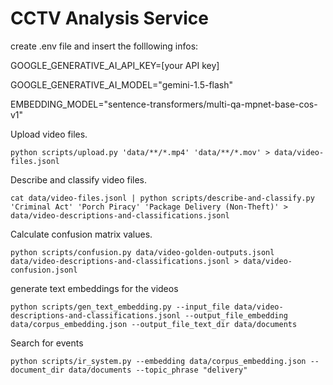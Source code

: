 # CCTV Analysis Service
create .env file and insert the folllowing infos:

GOOGLE_GENERATIVE_AI_API_KEY=[your API key]

GOOGLE_GENERATIVE_AI_MODEL="gemini-1.5-flash"

EMBEDDING_MODEL="sentence-transformers/multi-qa-mpnet-base-cos-v1"

Upload video files.

```console
python scripts/upload.py 'data/**/*.mp4' 'data/**/*.mov' > data/video-files.jsonl
```

Describe and classify video files.

```console
cat data/video-files.jsonl | python scripts/describe-and-classify.py 'Criminal Act' 'Porch Piracy' 'Package Delivery (Non-Theft)' > data/video-descriptions-and-classifications.jsonl
```

Calculate confusion matrix values.

```console
python scripts/confusion.py data/video-golden-outputs.jsonl data/video-descriptions-and-classifications.jsonl > data/video-confusion.jsonl
```

generate text embeddings for the videos
```console
python scripts/gen_text_embedding.py --input_file data/video-descriptions-and-classifications.jsonl --output_file_embedding data/corpus_embedding.json --output_file_text_dir data/documents
```

Search for events
```console
python scripts/ir_system.py --embedding data/corpus_embedding.json --document_dir data/documents --topic_phrase "delivery"
```